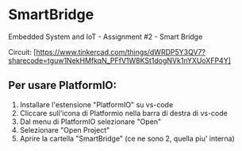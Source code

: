 # SmartBridge
Embedded System and IoT  - Assignment #2 - Smart Bridge

Circuit: [https://www.tinkercad.com/things/dWRDP5Y3QV7?sharecode=tguw1NekHMfkqN_PFfV1W8KSt1dogNVk1nYXUoXFP4Y]
## Per usare PlatformIO:
1. Installare l'estensione "PlatformIO" su vs-code
2. Cliccare sull'icona di Platformio nella barra di destra di vs-code
3. Dal menu di PlatformIO selezionare "Open"
4. Selezionare "Open Project"
5. Aprire la cartella "SmartBridge" (ce ne sono 2, quella piu' interna)